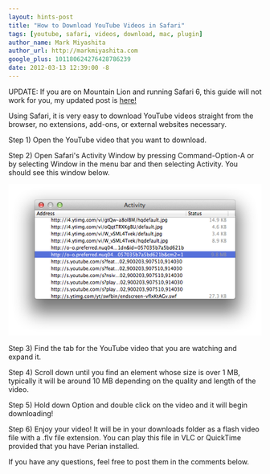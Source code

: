 ```yaml
---
layout: hints-post
title: "How to Download YouTube Videos in Safari"
tags: [youtube, safari, videos, download, mac, plugin]
author_name: Mark Miyashita
author_url: http://markmiyashita.com
google_plus: 101180624276428786239
date: 2012-03-13 12:39:00 -8
---
```


UPDATE: If you are on Mountain Lion and running Safari 6, this guide will not work for you, my updated post is <a href="http://hints.binaryage.com/how-to-download-youtube-videos-mountain-lion-safari-6/">here!</a>

Using Safari, it is very easy to download YouTube videos straight from the browser, no extensions, add-ons, or external websites necessary. 

Step 1) Open the YouTube video that you want to download.

Step 2) Open Safari's Activity Window by pressing Command-Option-A or by selecting Window in the menu bar and then selecting Activity. You should see this window below.

<img class="clear blog-image-full-border" src="/images/download_youtube.png" title="Activity Window">

Step 3) Find the tab for the YouTube video that you are watching and expand it.

Step 4) Scroll down until you find an element whose size is over 1 MB, typically it will be around 10 MB depending on the quality and length of the video. 

Step 5) Hold down Option and double click on the video and it will begin downloading!

Step 6) Enjoy your video! It will be in your downloads folder as a flash video file with a .flv file extension. You can play this file in VLC or QuickTime provided that you have Perian installed.

If you have any questions, feel free to post them in the comments below.
